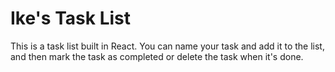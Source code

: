 # Ike's Task List

This is a task list built in React. You can name your task and add it to the list, and then mark the task as completed or delete the task when it's done.
